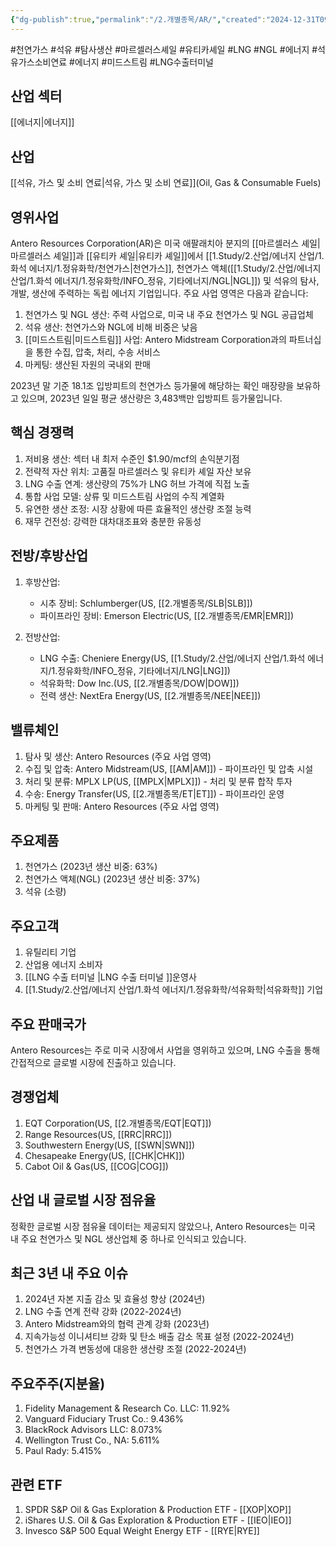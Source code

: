 ```yaml
---
{"dg-publish":true,"permalink":"/2.개별종목/AR/","created":"2024-12-31T09:02:28.452+09:00","updated":"2025-07-29T21:37:04.346+09:00"}
---
```


#천연가스 #석유 #탐사생산 #마르셀러스셰일 #유티카셰일 #LNG #NGL #에너지 #석유가스소비연료 #에너지 #미드스트림 #LNG수출터미널 

## 산업 섹터

[[에너지\|에너지]]

## 산업

[[석유, 가스 및 소비 연료\|석유, 가스 및 소비 연료]](Oil, Gas & Consumable Fuels)

## 영위사업

Antero Resources Corporation(AR)은 미국 애팔래치아 분지의 [[마르셀러스 셰일\|마르셀러스 셰일]]과 [[유티카 셰일\|유티카 셰일]]에서 [[1.Study/2.산업/에너지 산업/1.화석 에너지/1.정유화학/천연가스\|천연가스]], 천연가스 액체([[1.Study/2.산업/에너지 산업/1.화석 에너지/1.정유화학/INFO_정유, 기타에너지/NGL\|NGL]]) 및 석유의 탐사, 개발, 생산에 주력하는 독립 에너지 기업입니다. 주요 사업 영역은 다음과 같습니다:

1. 천연가스 및 NGL 생산: 주력 사업으로, 미국 내 주요 천연가스 및 NGL 공급업체
2. 석유 생산: 천연가스와 NGL에 비해 비중은 낮음
3. [[미드스트림\|미드스트림]] 사업: Antero Midstream Corporation과의 파트너십을 통한 수집, 압축, 처리, 수송 서비스
4. 마케팅: 생산된 자원의 국내외 판매

2023년 말 기준 18.1조 입방피트의 천연가스 등가물에 해당하는 확인 매장량을 보유하고 있으며, 2023년 일일 평균 생산량은 3,483백만 입방피트 등가물입니다.

## 핵심 경쟁력

1. 저비용 생산: 섹터 내 최저 수준인 $1.90/mcf의 손익분기점
2. 전략적 자산 위치: 고품질 마르셀러스 및 유티카 셰일 자산 보유
3. LNG 수출 연계: 생산량의 75%가 LNG 허브 가격에 직접 노출
4. 통합 사업 모델: 상류 및 미드스트림 사업의 수직 계열화
5. 유연한 생산 조정: 시장 상황에 따른 효율적인 생산량 조절 능력
6. 재무 건전성: 강력한 대차대조표와 충분한 유동성

## 전방/후방산업

1. 후방산업:
    
    - 시추 장비: Schlumberger(US, [[2.개별종목/SLB\|SLB]])
    - 파이프라인 장비: Emerson Electric(US, [[2.개별종목/EMR\|EMR]])
    
2. 전방산업:
    
    - LNG 수출: Cheniere Energy(US, [[1.Study/2.산업/에너지 산업/1.화석 에너지/1.정유화학/INFO_정유, 기타에너지/LNG\|LNG]])
    - 석유화학: Dow Inc.(US, [[2.개별종목/DOW\|DOW]])
    - 전력 생산: NextEra Energy(US, [[2.개별종목/NEE\|NEE]])
    

## 밸류체인

1. 탐사 및 생산: Antero Resources (주요 사업 영역)
2. 수집 및 압축: Antero Midstream(US, [[AM\|AM]]) - 파이프라인 및 압축 시설
3. 처리 및 분류: MPLX LP(US, [[MPLX\|MPLX]]) - 처리 및 분류 합작 투자
4. 수송: Energy Transfer(US, [[2.개별종목/ET\|ET]]) - 파이프라인 운영
5. 마케팅 및 판매: Antero Resources (주요 사업 영역)

## 주요제품

1. 천연가스 (2023년 생산 비중: 63%)
2. 천연가스 액체(NGL) (2023년 생산 비중: 37%)
3. 석유 (소량)

## 주요고객

1. 유틸리티 기업
2. 산업용 에너지 소비자
3. [[LNG 수출 터미널 \|LNG 수출 터미널 ]]운영사
4. [[1.Study/2.산업/에너지 산업/1.화석 에너지/1.정유화학/석유화학\|석유화학]] 기업

## 주요 판매국가

Antero Resources는 주로 미국 시장에서 사업을 영위하고 있으며, LNG 수출을 통해 간접적으로 글로벌 시장에 진출하고 있습니다.

## 경쟁업체

1. EQT Corporation(US, [[2.개별종목/EQT\|EQT]])
2. Range Resources(US, [[RRC\|RRC]])
3. Southwestern Energy(US, [[SWN\|SWN]])
4. Chesapeake Energy(US, [[CHK\|CHK]])
5. Cabot Oil & Gas(US, [[COG\|COG]])

## 산업 내 글로벌 시장 점유율

정확한 글로벌 시장 점유율 데이터는 제공되지 않았으나, Antero Resources는 미국 내 주요 천연가스 및 NGL 생산업체 중 하나로 인식되고 있습니다.

## 최근 3년 내 주요 이슈

1. 2024년 자본 지출 감소 및 효율성 향상 (2024년)
2. LNG 수출 연계 전략 강화 (2022-2024년)
3. Antero Midstream와의 협력 관계 강화 (2023년)
4. 지속가능성 이니셔티브 강화 및 탄소 배출 감소 목표 설정 (2022-2024년)
5. 천연가스 가격 변동성에 대응한 생산량 조절 (2022-2024년)

## 주요주주(지분율)

1. Fidelity Management & Research Co. LLC: 11.92%
2. Vanguard Fiduciary Trust Co.: 9.436%
3. BlackRock Advisors LLC: 8.073%
4. Wellington Trust Co., NA: 5.611%
5. Paul Rady: 5.415%

## 관련 ETF

1. SPDR S&P Oil & Gas Exploration & Production ETF - [[XOP\|XOP]]
2. iShares U.S. Oil & Gas Exploration & Production ETF - [[IEO\|IEO]]
3. Invesco S&P 500 Equal Weight Energy ETF - [[RYE\|RYE]]